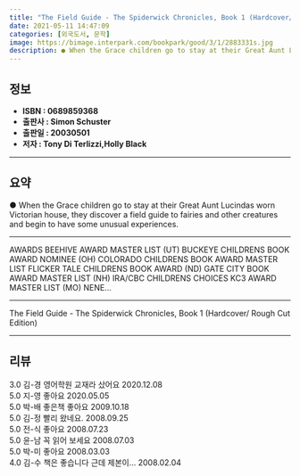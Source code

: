 ```yaml
---
title: "The Field Guide - The Spiderwick Chronicles, Book 1 (Hardcover/ Rough Cut Edition)"
date: 2021-05-11 14:47:09
categories: [외국도서, 문학]
image: https://bimage.interpark.com/bookpark/good/3/1/2883331s.jpg
description: ● When the Grace children go to stay at their Great Aunt Lucindas worn Victorian house, they discover a field guide to fairies and other creatures and begin to
---
```


## **정보**

- **ISBN : 0689859368**
- **출판사 : Simon   Schuster**
- **출판일 : 20030501**
- **저자 : Tony Di Terlizzi,Holly Black**

------



## **요약**

●  When the Grace children go to stay at their Great Aunt Lucindas worn Victorian house, they discover a field guide to fairies and other creatures and begin to have some unusual experiences.

------

 AWARDS
BEEHIVE AWARD MASTER LIST (UT) 
BUCKEYE CHILDRENS BOOK AWARD NOMINEE (OH) 
COLORADO CHILDRENS BOOK AWARD MASTER LIST 
FLICKER TALE CHILDRENS BOOK AWARD (ND) 
GATE CITY BOOK AWARD MASTER LIST (NH) 
IRA/CBC CHILDRENS CHOICES 
KC3 AWARD MASTER LIST (MO) 
NENE... 

------


The Field Guide - The Spiderwick Chronicles, Book 1 (Hardcover/ Rough Cut Edition) 

------


## **리뷰** 

3.0 김-경 영어학원 교재라 샀어요 2020.12.08 <br/>5.0 지-영 좋아요 2020.05.05 <br/>5.0 박-배 좋은책 좋아요 2009.10.18 <br/>5.0 김-정 빨리 왔네요. 2008.09.25 <br/>5.0 전-식 좋아요 2008.07.23 <br/>5.0 윤-남 꼭 읽어  보세요 2008.07.03 <br/>5.0 박-미 좋아요 2008.03.03 <br/>4.0 김-수 책은 좋습니다 근데 제본이... 2008.02.04 <br/>